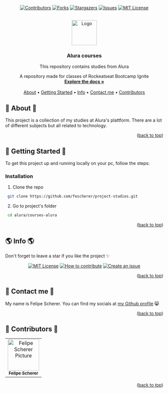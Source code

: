 <a name="readme-top"></a>

<div align="center">

[![Contributors][contributors-shield]][contributors-url]
[![Forks][forks-shield]][forks-url]
[![Stargazers][stars-shield]][stars-url]
[![Issues][issues-shield]][issues-url]
[![MIT License][license-shield]][license-url]

  <br />
  <a href="https://github.com/fescherer/project-studies/tree/main/alura/courses-alura">
    <img src="https://user-images.githubusercontent.com/62115215/219961073-39472345-7803-4fbf-aa84-ac3f1cc378cc.png" alt="Logo" width="80" height="80">
  </a>

<h3 align="center">Alura courses</h3>

<p align="center">
This repository contains studies from Alura

A repository made for classes of Rockeatseat Bootcamp Ignite
<br />
<a href="https://github.com/fescherer/project-studies/tree/main/alura/courses-alura"><strong>Explore the docs »</strong></a>
<br />
<br />
<a href="#about">About</a>
•
<a href="#install">Getting Started</a>
•
<a href="#info">Info</a>
•
<a href="#contact">Contact me</a>
•
<a href="#contributors">Contributors</a>

</p>
</div>

<!-- **********************🐲About🐲********************** -->

<a name="about"></a>

## 📕 About 📕

This project is a collection of my studies at Alura's plattform. There are a lot of different subjects but all related to technology.

<p align="right">(<a href="#readme-top">back to top</a>)</p>

<!-- **********************🐲Getting Started🐲********************** -->

<a name="install"></a>

## 🚂 Getting Started 🚂

To get this project up and running locally on your pc, follow the steps:

### Installation

1. Clone the repo
  ```sh
   git clone https://github.com/fescherer/project-studies.git
  ```
2. Go to project's folder

  ```sh
   cd alura/courses-alura
  ```

<p align="right">(<a href="#readme-top">back to top</a>)</p>

<!-- **********************🐲Info🐲********************** -->

<a name="info"></a>

## 🌎 Info 🌎

Don't forget to leave a star if you like the project ✨

<div align="center">

[![MIT License][license-shield]][license-url]
[![How to contribute][info-contribute-shield]][info-contribute-url]
[![Create an issue][info-issues-shield]][info-issues-url]

</div>

<p align="right">(<a href="#readme-top">back to top</a>)</p>

<!-- **********************🐲Contact Me🐲********************** -->
<a name="contact"></a>

## 💬 Contact me 💬

My name is Felipe Scherer. You can find my socials at [my Github profile](https://github.com/fescherer) 😸

<p align="right">(<a href="#readme-top">back to top</a>)</p>

<!-- **********************🐲Contributors🐲********************** -->

<a name="contributors"></a>

## 🤗 Contributors 🤗

<table>
  <tr>
    <td align="center">
      <a href="https://github.com/fescherer">
        <img src="https://github.com/fescherer.png" width="100px;" alt="Felipe Scherer Picture"/><br>
        <sub>
          <b>Felipe Scherer</b>
        </sub>
      </a>
    </td>
  </tr>
</table>

<p align="right">(<a href="#readme-top">back to top</a>)</p>

<!-- Badges and Badges Link -->
[contributors-shield]: https://img.shields.io/github/contributors/fescherer/project-studies.svg?style=for-the-badge
[contributors-url]: https://github.com/fescherer/project-studies/graphs/contributors
[forks-shield]: https://img.shields.io/github/forks/fescherer/project-studies.svg?style=for-the-badge
[forks-url]: https://github.com/fescherer/project-studies/network/members
[stars-shield]: https://img.shields.io/github/stars/fescherer/project-studies.svg?style=for-the-badge
[stars-url]: https://github.com/fescherer/project-studies/stargazers
[issues-shield]: https://img.shields.io/github/issues/fescherer/project-studies.svg?style=for-the-badge
[issues-url]: https://github.com/fescherer/project-studies/issues

[license-shield]: https://img.shields.io/github/license/fescherer/project-studies.svg?style=for-the-badge
[license-url]: https://github.com/fescherer/project-studies/blob/master/LICENSE
[info-contribute-shield]: https://img.shields.io/badge/👋-How%20to%20contribute-blue.svg?style=for-the-badge
[info-contribute-url]: https://github.com/fescherer/utils/blob/main/CONTRIBUTING.md
[info-issues-shield]: https://img.shields.io/badge/🐞-How%20to%20create%20an%20issue-blue.svg?style=for-the-badge
[info-issues-url]: https://github.com/fescherer/utils/blob/main/ISSUE.md
